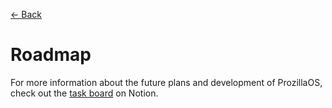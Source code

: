 [← Back](../README.md)

# Roadmap

For more information about the future plans and development of ProzillaOS, check out the [task board](https://prozilla.notion.site/8325fabca1fb4f9885b6d6dfd5aa64c8?v=1a59f7ce50914f5ea711fe6460e52868&pvs=4) on Notion.
